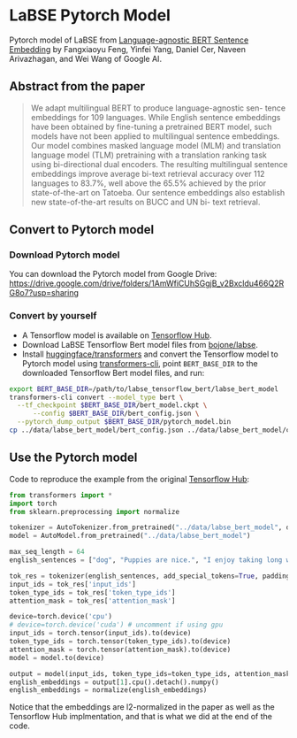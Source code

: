 # LaBSE Pytorch Model

Pytorch model of LaBSE from [Language-agnostic BERT Sentence Embedding](https://arxiv.org/abs/2007.01852) by Fangxiaoyu Feng, Yinfei Yang, Daniel Cer, Naveen Arivazhagan, and Wei Wang of Google AI.

## Abstract from the paper

> We adapt multilingual BERT to produce language-agnostic sen- tence embeddings for 109 languages. While English sentence embeddings have been obtained by fine-tuning a pretrained BERT model, such models have not been applied to multilingual sentence embeddings. Our model combines masked language model (MLM) and translation language model (TLM) pretraining with a translation ranking task using bi-directional dual encoders. The resulting multilingual sentence embeddings improve average bi-text retrieval accuracy over 112 languages to 83.7%, well above the 65.5% achieved by the prior state-of-the-art on Tatoeba. Our sentence embeddings also establish new state-of-the-art results on BUCC and UN bi- text retrieval.

## Convert to Pytorch model
### Download Pytorch model
You can download the Pytorch model from Google Drive: https://drive.google.com/drive/folders/1AmWfiCUhSGgjB_v2Bxcldu466Q2RG8o7?usp=sharing
### Convert by yourself
- A Tensorflow model is available on [Tensorflow Hub](https://tfhub.dev/google/LaBSE/1). 
- Download LaBSE Tensorflow Bert model files from [bojone/labse](https://github.com/bojone/labse#language-agnostic-bert-sentence-embedding-labse).
- Install [huggingface/transformers](https://github.com/huggingface/transformers) and convert the Tensorflow model to Pytorch model using [transformers-cli](https://huggingface.co/transformers/converting_tensorflow_models.html), point `BERT_BASE_DIR` to the downloaded Tensorflow Bert model files, and run:
```bash
export BERT_BASE_DIR=/path/to/labse_tensorflow_bert/labse_bert_model
transformers-cli convert --model_type bert \
  --tf_checkpoint $BERT_BASE_DIR/bert_model.ckpt \
      --config $BERT_BASE_DIR/bert_config.json \
  --pytorch_dump_output $BERT_BASE_DIR/pytorch_model.bin
cp ../data/labse_bert_model/bert_config.json ../data/labse_bert_model/config.json 
```

## Use the Pytorch model
Code to reproduce the example from the original [Tensorflow Hub](https://tfhub.dev/google/LaBSE/1):
```python
from transformers import *
import torch
from sklearn.preprocessing import normalize

tokenizer = AutoTokenizer.from_pretrained("../data/labse_bert_model", do_lower_case=False)
model = AutoModel.from_pretrained("../data/labse_bert_model")

max_seq_length = 64
english_sentences = ["dog", "Puppies are nice.", "I enjoy taking long walks along the beach with my dog."]

tok_res = tokenizer(english_sentences, add_special_tokens=True, padding='max_length', max_length=max_seq_length)
input_ids = tok_res['input_ids']
token_type_ids = tok_res['token_type_ids']
attention_mask = tok_res['attention_mask']

device=torch.device('cpu')
# device=torch.device('cuda') # uncomment if using gpu
input_ids = torch.tensor(input_ids).to(device)
token_type_ids = torch.tensor(token_type_ids).to(device)
attention_mask = torch.tensor(attention_mask).to(device)
model = model.to(device)

output = model(input_ids, token_type_ids=token_type_ids, attention_mask=attention_mask)
english_embeddings = output[1].cpu().detach().numpy()
english_embeddings = normalize(english_embeddings)
```
Notice that the embeddings are l2-normalized in the paper as well as the Tensorflow Hub implmentation, and that is what we did at the end of the code.

